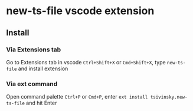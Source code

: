 # new-ts-file vscode extension

## Install

### Via Extensions tab

Go to Extensions tab in vscode `Ctrl+Shift+X` or `Cmd+Shift+X`, type `new-ts-file` and install extension

### Via ext command

Open command palette `Ctrl+P` or `Cmd+P`, enter `ext install tsivinsky.new-ts-file` and hit Enter
